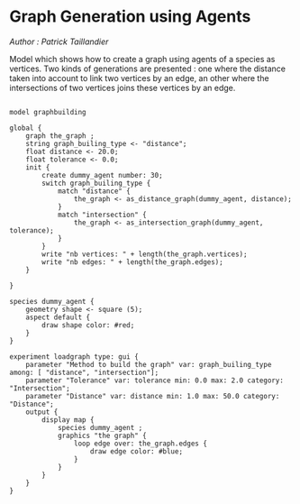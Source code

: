 [//]: # (keyword|operator_as_distance_graph)
[//]: # (keyword|operator_as_intersection_graph)
[//]: # (keyword|statement_switch)
[//]: # (keyword|statement_match)
[//]: # (keyword|concept_Graph)
# Graph Generation using Agents


_Author : Patrick Taillandier_

Model which shows how to create a graph using agents of a species as vertices. Two kinds of generations are presented : one where the distance  taken into account to link two vertices by an edge, an other where the intersections of two vertices joins these vertices by an edge. 


```

model graphbuilding

global {
	graph the_graph ;
	string graph_builing_type <- "distance";
	float distance <- 20.0;
	float tolerance <- 0.0;
	init {
		create dummy_agent number: 30; 
		switch graph_builing_type {
			match "distance" {
				the_graph <- as_distance_graph(dummy_agent, distance);	
			}
			match "intersection" {
				the_graph <- as_intersection_graph(dummy_agent, tolerance);	
			}	
		}
		write "nb vertices: " + length(the_graph.vertices);
		write "nb edges: " + length(the_graph.edges);
	}
	
}

species dummy_agent {
	geometry shape <- square (5);
	aspect default {	
		draw shape color: #red;
	}
}

experiment loadgraph type: gui {
	parameter "Method to build the graph" var: graph_builing_type among: [ "distance", "intersection"];
	parameter "Tolerance" var: tolerance min: 0.0 max: 2.0 category: "Intersection";
	parameter "Distance" var: distance min: 1.0 max: 50.0 category: "Distance";
	output {
		display map {
			species dummy_agent ;
			graphics "the graph" {
				loop edge over: the_graph.edges {
					draw edge color: #blue;
				}
			}
		}
	}
}
```
